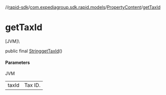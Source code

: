 //[rapid-sdk](../../../index.md)/[com.expediagroup.sdk.rapid.models](../index.md)/[PropertyContent](index.md)/[getTaxId](get-tax-id.md)

# getTaxId

[JVM]\

public final [String](https://docs.oracle.com/javase/8/docs/api/java/lang/String.html)[getTaxId](get-tax-id.md)()

#### Parameters

JVM

| | |
|---|---|
| taxId | Tax ID. |

